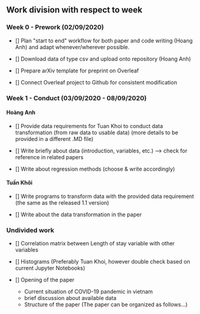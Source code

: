 ## Work division with respect to week

### Week 0 - Prework (02/09/2020)

- [] Plan "start to end" workflow for both paper and code writing (Hoang Anh) and adapt whenever/wherever possible.

- [] Download data of type csv and upload onto repository (Hoang Anh)

- [] Prepare arXiv template for preprint on Overleaf

- [] Connect Overleaf project to Github for consistent modification

### Week 1 - Conduct (03/09/2020 - 08/09/2020)

#### Hoàng Anh

- [] Provide data requirements for Tuan Khoi to conduct data transformation (from raw data to usable data) (more details to be provided in a different .MD file)

- [] Write briefly about data (introduction, variables, etc.) --> check for reference in related papers

- [] Write about regression methods (choose & write accordingly)


#### Tuấn Khôi


- [] Write programs to transform data with the provided data requirement (the same as the released 1.1 version)

- [] Write about the data transformation in the paper

### Undivided work

- [] Correlation matrix between Length of stay variable with other variables

- [] Histograms (Preferably Tuan Khoi, however double check based on current Jupyter Notebooks)

- [] Opening of the paper 
    + Current situation of COVID-19 pandemic in vietnam
    + brief discussion about available data
    + Structure of the paper (The paper can be organized as follows...) 